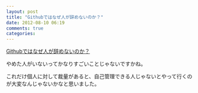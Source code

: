 ```yaml
---
layout: post
title: "Githubではなぜ人が辞めないのか？"
date: 2012-08-10 06:19
comments: true
categories:
---
```

[Githubではなぜ人が辞めないのか？](http://www.ideaxidea.com/archives/2012/08/github_slides.html)

やめた人がいないってかなりすごいことじゃないですかね。

これだけ個人に対して裁量があると、自己管理できる人じゃないとやって行くのが大変なんじゃないかなと思いました。
